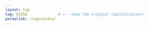 ```yaml
---
layout: tag
tag: ECDSA              # <‑‑ keep the original capitalization!
permalink: /tags/ecdsa/
---
```

